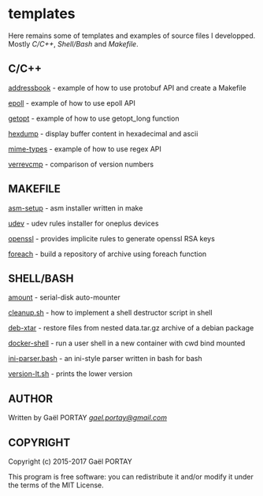 # templates

Here remains some of templates and examples of source files I developped.
Mostly *C/C++*, *Shell/Bash* and *Makefile*.

## C/C++

[addressbook](c++/protobuf/README.md) - example of how to use protobuf API and
create a Makefile

[epoll](c/epoll/README.md) - example of how to use epoll API

[getopt](c/getopt/README.md) - example of how to use getopt\_long function

[hexdump](c/hexdump/README.md) - display buffer content in hexadecimal and
ascii

[mime-types](c/regex/README.md) - example of how to use regex API

[verrevcmp](pkg/version-lt/README.md) - comparison of version numbers

## MAKEFILE

[asm-setup](android/asm) - asm installer written in make

[udev](android/udev) - udev rules installer for oneplus devices

[openssl](openssl/genkeys/README.md) - provides implicite rules to generate
openssl RSA keys

[foreach](makefile/foreach/README.md) - build a repository of archive using
foreach function

## SHELL/BASH

[amount](shell/amount/README.md) - serial-disk auto-mounter

[cleanup.sh](shell/cleanup/README.md) - how to implement a shell destructor
script in shell

[deb-xtar](shell/deb/README.md) - restore files from nested data.tar.gz archive
of a debian package

[docker-shell](docker/shell/README.md) - run a user shell in a new container
with cwd bind mounted

[ini-parser.bash](bash/ini-parser/README.md) - an ini-style parser written in
bash for bash

[version-lt.sh](pkg/version-lt/README.md) - prints the lower version

## AUTHOR

Written by Gaël PORTAY *gael.portay@gmail.com*

## COPYRIGHT

Copyright (c) 2015-2017 Gaël PORTAY

This program is free software: you can redistribute it and/or modify it under
the terms of the MIT License.
